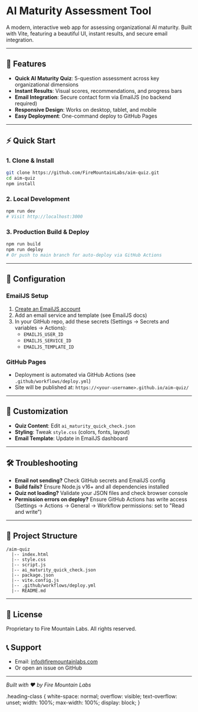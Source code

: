 # AI Maturity Assessment Tool

A modern, interactive web app for assessing organizational AI maturity. Built with Vite, featuring a beautiful UI, instant results, and secure email integration.

---

## 🚀 Features
- **Quick AI Maturity Quiz**: 5-question assessment across key organizational dimensions
- **Instant Results**: Visual scores, recommendations, and progress bars
- **Email Integration**: Secure contact form via EmailJS (no backend required)
- **Responsive Design**: Works on desktop, tablet, and mobile
- **Easy Deployment**: One-command deploy to GitHub Pages

---

## ⚡ Quick Start

### 1. Clone & Install
```bash
git clone https://github.com/FireMountainLabs/aim-quiz.git
cd aim-quiz
npm install
```

### 2. Local Development
```bash
npm run dev
# Visit http://localhost:3000
```

### 3. Production Build & Deploy
```bash
npm run build
npm run deploy
# Or push to main branch for auto-deploy via GitHub Actions
```

---

## 🔧 Configuration

### EmailJS Setup
1. [Create an EmailJS account](https://www.emailjs.com/)
2. Add an email service and template (see EmailJS docs)
3. In your GitHub repo, add these secrets (Settings → Secrets and variables → Actions):
   - `EMAILJS_USER_ID`
   - `EMAILJS_SERVICE_ID`
   - `EMAILJS_TEMPLATE_ID`

### GitHub Pages
- Deployment is automated via GitHub Actions (see `.github/workflows/deploy.yml`)
- Site will be published at: `https://<your-username>.github.io/aim-quiz/`

---

## 🎨 Customization
- **Quiz Content**: Edit `ai_maturity_quick_check.json`
- **Styling**: Tweak `style.css` (colors, fonts, layout)
- **Email Template**: Update in EmailJS dashboard

---

## 🛠️ Troubleshooting
- **Email not sending?** Check GitHub secrets and EmailJS config
- **Build fails?** Ensure Node.js v16+ and all dependencies installed
- **Quiz not loading?** Validate your JSON files and check browser console
- **Permission errors on deploy?** Ensure GitHub Actions has write access (Settings → Actions → General → Workflow permissions: set to "Read and write")

---

## 📁 Project Structure
```
/aim-quiz
  |-- index.html
  |-- style.css
  |-- script.js
  |-- ai_maturity_quick_check.json
  |-- package.json
  |-- vite.config.js
  |-- .github/workflows/deploy.yml
  |-- README.md
```

---

## 📄 License
Proprietary to Fire Mountain Labs. All rights reserved.

## 📞 Support
- Email: info@firemountainlabs.com
- Or open an issue on GitHub

---
_Built with ❤️ by Fire Mountain Labs_

.heading-class {
  white-space: normal;
  overflow: visible;
  text-overflow: unset;
  width: 100%;
  max-width: 100%;
  display: block;
}